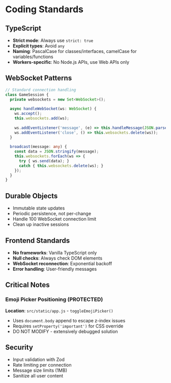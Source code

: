 # Coding Standards

## TypeScript
- **Strict mode**: Always use `strict: true`
- **Explicit types**: Avoid `any`
- **Naming**: PascalCase for classes/interfaces, camelCase for variables/functions
- **Workers-specific**: No Node.js APIs, use Web APIs only

## WebSocket Patterns
```typescript
// Standard connection handling
class GameSession {
  private websockets = new Set<WebSocket>();
  
  async handleWebSocket(ws: WebSocket) {
    ws.accept();
    this.websockets.add(ws);
    
    ws.addEventListener('message', (e) => this.handleMessage(JSON.parse(e.data)));
    ws.addEventListener('close', () => this.websockets.delete(ws));
  }
  
  broadcast(message: any) {
    const data = JSON.stringify(message);
    this.websockets.forEach(ws => {
      try { ws.send(data); } 
      catch { this.websockets.delete(ws); }
    });
  }
}
```

## Durable Objects
- Immutable state updates
- Periodic persistence, not per-change
- Handle 100 WebSocket connection limit
- Clean up inactive sessions

## Frontend Standards
- **No frameworks**: Vanilla TypeScript only
- **Null checks**: Always check DOM elements
- **WebSocket reconnection**: Exponential backoff
- **Error handling**: User-friendly messages

## Critical Notes

### Emoji Picker Positioning (PROTECTED)
**Location**: `src/static/app.js` - `toggleEmojiPicker()`
- Uses `document.body` append to escape z-index issues
- Requires `setProperty('important')` for CSS override
- DO NOT MODIFY - extensively debugged solution

## Security
- Input validation with Zod
- Rate limiting per connection
- Message size limits (1MB)
- Sanitize all user content